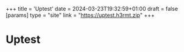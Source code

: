 +++
title = 'Uptest'
date = 2024-03-23T19:32:59+01:00
draft = false
[params]
    type = "site"
    link = "https://uptest.h3rmt.zip"
+++

# Uptest